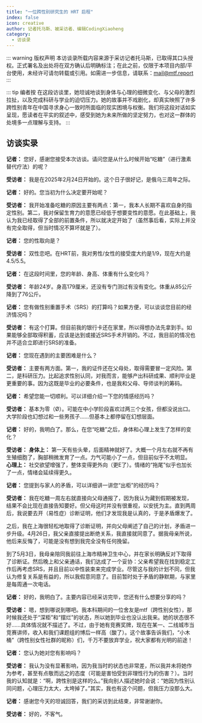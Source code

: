 ```yaml
---
title: "一位跨性别研究生的 HRT 启程"
index: false
icon: creative
author: 记者托马斯、被采访者、编辑CodingXiaoheng
category:
  - 访谈录
---
```


::: warning 版权声明
本访谈录所载内容来源于采访记者托马斯，已取得其口头授权。正式署名及出处将在双方确认后明确标注；在此之前，仅限于本项目内部/平台使用，未经许可请勿转载或引用。如需进一步信息，请联系：mail@mtf.report
:::

::: tip 编者按
在这段访谈里，她坦诚地谈到身体与心理的细微变化、与父母的激烈拉扯，以及完成科研与学业的迫切压力。她的故事并不戏剧化，却真实映照了许多跨性别青年在中国寻求身心一致时所面临的现实困境与权衡。我们将这段对话如实呈现，愿读者在平实的叙述中，感受到她为未来所做的坚定努力，也对这一群体的处境多一点理解与支持。
:::

## 访谈实录

**记者：** 您好，感谢您接受本次访谈。请问您是从什么时候开始“吃糖”（进行激素替代疗法）的呢？

**受访者：** 我是在2025年2月24日开始的。这个日子很好记，是俄乌三周年之际。

**记者：** 好的。您当初为什么决定要开始呢？

**受访者：** 我开始准备吃糖的原因主要有两点：第一，我本人长期不喜欢自身的指定性别。第二，我对保留生育力的意愿已经低于想要变性的意愿。在此基础上，我认为我已经取得了全部的前置条件，所以就决定开始了（虽然事后看，实际上并没有完全取得，但当时情况不算坏就是了）。

**记者：** 您的性取向是？

**受访者：** 双性恋吧。在HRT前，我对男性/女性的接受度大约是1/9，现在大约是4.5/5.5。

**记者：** 在这段时间里，您的年龄、身高、体重有什么变化吗？

**受访者：** 年龄24岁。身高179厘米，还没有专门测过有没有变化。体重从85公斤降到了76公斤。

**记者：** 您有做性别重置手术（SRS）的打算吗？如果方便，可以谈谈您目前的经济情况吗？

**受访者：** 有这个打算。但目前我的银行卡还在家里，所以得想办法先拿到手。如果能够全部取得积蓄，应该是达到或接近SRS手术开销的。不过，我目前的情况也并不适合立即进行SRS的准备。

**记者：** 您现在遇到的主要困难是什么？

**受访者：** 主要有两方面。第一，我的证件还在父母处，取得需要冒一定风险。第二，是科研压力。比起追求性别认同，对我而言，能够产出科研成果、顺利毕业是更重要的事。因为这既是毕业的必要条件，也是我和父母、导师谈判的筹码。

**记者：** 希望您能一切顺利。可以详细介绍一下您的情感经历吗？

**受访者：** 基本为零（Ø）。可能在中小学阶段喜欢过两三个女孩，但都没说出口。大学阶段也幻想过和一些男孩子……但基本上都停留在幻想层面。

**记者：** 好的，我明白了。那么，在您“吃糖”之后，身体和心理上发生了怎样的变化？

**受访者：**
**身体上：** 第一天有些头晕，后面精神就好了。大概一个月左右就不再有生殖细胞了，胸部稍微发育了一点。力气可能小了一点，但目前似乎不太明显。
**心理上：** 社交欲望增强了，整体变得更外向（更E了）。情绪的“拖尾”似乎也加长了一点，情绪会延续得更久。

**记者：** 您提到与家人的矛盾，可以详细讲一讲您“出柜”的经历吗？

**受访者：** 我在吃糖一周左右就直接向父母通报了，因为我认为藏到假期被发现，结果不会比现在直接告知要好。但父母这时并没有很重视，以安抚为主。直到两周后，我说要去开（易性症）诊断证明，他们才发现我是认真的，于是矛盾爆发了。

之后，我在上海很轻松地取得了诊断证明，并向父母阐述了自己的计划，矛盾进一步升级。4月26日，我父亲直接提出断绝关系，我直接就同意了。据我母亲所说，他后来反悔了，可能是没有想到我完全没有任何挽留。

到了5月3日，我母亲陪同我前往上海市精神卫生中心，并在家长明确反对下取得了诊断证。然后晚上和父亲通话，我们达成了一个妥协：父亲希望我在找到稳定工作后再考虑SRS，并且目前以中性装束来完成学业。尽管这与我的计划不同，但我认为修复关系是有益的，所以我假意同意了。目前暂时处于矛盾的静默期，与家里是每周通一次电话。

**记者：** 好的，我明白了。主要内容已经采访完毕，您还有什么想要分享的吗？

**受访者：** 嗯，想到哪说到哪吧。我本科期间的一位舍友是mtf（跨性别女性），那时候我还处于“深柜”和“摆烂”的状态，所以她到毕业也没认出我来。她的状态很不好……具体情况就不描述了。不过，由于她有竞赛奖牌，现在在某一、二线城市当竞赛讲师，收入和我们课题组的博后一样高（酸了）。这个故事告诉我们，“小木桶”（跨性别女性社群的昵称）们，千万不要放弃学业，祝大家都有光明的前途！

**记者：** 您认为她对您有影响吗？

**受访者：** 我认为没有显著影响，因为我当时的状态也非常差，所以我并未将她作为参考，甚至有点敬而远之的态度（可能是害怕受到非理性行为的伤害？）。当时我的认知就是：“啊，跨性别是这样的么。”我向别人描述她时会说：“她因为性别认同问题，心理压力太大，太垮掉了。”其实，我也有这个问题，但我压力没那么大。

**记者：** 感谢您今天的坦诚回答，我们的采访到此结束，非常谢谢你。

**受访者：** 好的，不客气。
